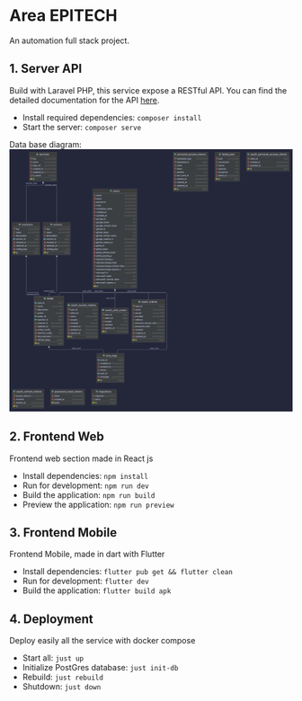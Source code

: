 # Area EPITECH

An automation full stack project.

## 1. Server API

Build with Laravel PHP, this service expose a RESTful API.
You can find the detailed documentation for the API [here](https://documenter.getpostman.com/view/19570289/2s9YXcdjuv).
- Install required dependencies: `composer install`
- Start the server: `composer serve`

Data base diagram:
![Local Image](./db_diagram.png)

## 2. Frontend Web

Frontend web section made in React js
- Install dependencies: `npm install`
- Run for development: `npm run dev`
- Build the application: `npm run build`
- Preview the application: `npm run preview`

## 3. Frontend Mobile

Frontend Mobile, made in dart with Flutter
- Install dependencies: `flutter pub get && flutter clean`
- Run for development: `flutter dev`
- Build the application: `flutter build apk`

## 4. Deployment

Deploy easily all the service with docker compose
- Start all: `just up`
- Initialize PostGres database: `just init-db`
- Rebuild: `just rebuild`
- Shutdown: `just down`
